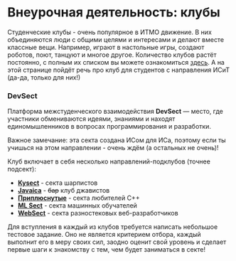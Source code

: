# Внеурочная деятельность: клубы

Студенческие клубы - очень популярное в ИТМО движение. В них объединяются люди с общими целями и интересами и делают вместе классные вещи. Например, играют в настольные игры, создают роботов, поют, танцуют и многое другое. Количество клубов растёт постоянно, с полным их списком вы можете ознакомиться [здесь](https://student.itmo.ru/ru/clubs/). А на этой странице пойдёт речь про клуб для студентов с направления ИСиТ (да-да, только для них!)

### **DevSect**

Платформа межстуденческого взаимодействия **DevSect** — место, где участники обмениваются идеями, знаниями и находят единомышленников в вопросах программирования и разработки.

Важное замечание: эта секта создана ИСом для ИСа, поэтому если ты учишься на этом направлении - очень ждём (а остальных не очень)!

Клуб включает в себя несколько направлений-подклубов (точнее подсект):
* [**Kysect**](https://github.com/kysect/Main) - секта шарпистов
* [**Javaica**](https://github.com/javaica/javaica) - ~~бар~~ клуб джавистов
* [**Приплюснутые**](https://github.com/CodingPenguinParty/kernel/blob/master/README.md) - секта любителей C++
* [**ML Sect**](https://github.com/mlsect-dojo/Main) - секта машинных обучателей
* [**WebSect**](https://github.com/websect-itmo/FAQ) - секта разностековых веб-разработчиков

Для вступления в каждый из клубов требуется написать небольшое тестовое задание. Оно не является критерием отбора, каждый выполнит его в меру своих сил, заодно оценит свой уровень и сделает первые шаги к знакомству с тем, чем будет заниматься в секте!